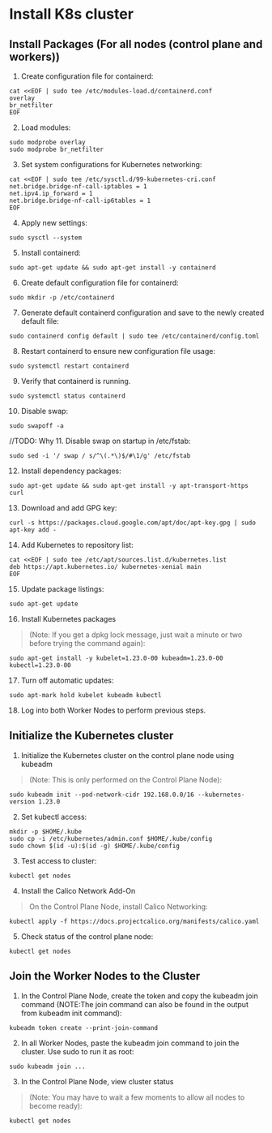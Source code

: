 # Install K8s cluster


## Install Packages (For all nodes (control plane and workers))
1. Create configuration file for containerd:
```
cat <<EOF | sudo tee /etc/modules-load.d/containerd.conf
overlay
br_netfilter
EOF
```

2. Load modules:
```
sudo modprobe overlay
sudo modprobe br_netfilter
```

3. Set system configurations for Kubernetes networking:
```
cat <<EOF | sudo tee /etc/sysctl.d/99-kubernetes-cri.conf
net.bridge.bridge-nf-call-iptables = 1
net.ipv4.ip_forward = 1
net.bridge.bridge-nf-call-ip6tables = 1
EOF
```

4. Apply new settings:
```
sudo sysctl --system
```
5. Install containerd:
```
sudo apt-get update && sudo apt-get install -y containerd
```
6. Create default configuration file for containerd:
```
sudo mkdir -p /etc/containerd
```
7. Generate default containerd configuration and save to the newly created default file:
```
sudo containerd config default | sudo tee /etc/containerd/config.toml
```
8. Restart containerd to ensure new configuration file usage:
```
sudo systemctl restart containerd
```
9. Verify that containerd is running.
```
sudo systemctl status containerd
```
10. Disable swap:
```
sudo swapoff -a
```
//TODO: Why
11. Disable swap on startup in /etc/fstab:
```
sudo sed -i '/ swap / s/^\(.*\)$/#\1/g' /etc/fstab
```
12. Install dependency packages:
```
sudo apt-get update && sudo apt-get install -y apt-transport-https curl
```
13. Download and add GPG key:
```
curl -s https://packages.cloud.google.com/apt/doc/apt-key.gpg | sudo apt-key add -
```
14. Add Kubernetes to repository list:
```
cat <<EOF | sudo tee /etc/apt/sources.list.d/kubernetes.list
deb https://apt.kubernetes.io/ kubernetes-xenial main
EOF
```
15. Update package listings:
```
sudo apt-get update
```
16. Install Kubernetes packages 
> (Note: If you get a dpkg lock message, just wait a minute or two before trying the command again):
```
sudo apt-get install -y kubelet=1.23.0-00 kubeadm=1.23.0-00 kubectl=1.23.0-00
```
17. Turn off automatic updates:
```
sudo apt-mark hold kubelet kubeadm kubectl
```

18. Log into both Worker Nodes to perform previous steps.

## Initialize the Kubernetes cluster
1. Initialize the Kubernetes cluster on the control plane node using kubeadm 
> (Note: This is only performed on the Control Plane Node):
```
sudo kubeadm init --pod-network-cidr 192.168.0.0/16 --kubernetes-version 1.23.0
```
2. Set kubectl access:
```
mkdir -p $HOME/.kube
sudo cp -i /etc/kubernetes/admin.conf $HOME/.kube/config
sudo chown $(id -u):$(id -g) $HOME/.kube/config
```
3. Test access to cluster:
```
kubectl get nodes
```
4. Install the Calico Network Add-On
> On the Control Plane Node, install Calico Networking:
```
kubectl apply -f https://docs.projectcalico.org/manifests/calico.yaml
```
5. Check status of the control plane node:
```
kubectl get nodes
```
## Join the Worker Nodes to the Cluster

1. In the Control Plane Node, create the token and copy the kubeadm join command (NOTE:The join command can also be found in the output from kubeadm init command):
```
kubeadm token create --print-join-command
```
2. In all Worker Nodes, paste the kubeadm join command to join the cluster. Use sudo to run it as root:
```
sudo kubeadm join ...
```
3. In the Control Plane Node, view cluster status 
> (Note: You may have to wait a few moments to allow all nodes to become ready):
```
kubectl get nodes
```
